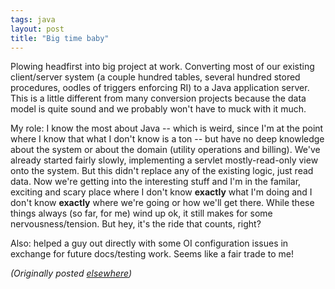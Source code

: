 ```yaml
---
tags: java
layout: post
title: "Big time baby"
---
```




<p>Plowing headfirst into big project at work. Converting most of our existing client/server system (a couple hundred tables, several hundred stored procedures, oodles of triggers enforcing RI) to a Java application server. This is a little different from many conversion projects because the data model is quite sound and we probably won't have to muck with it much.</p>

<p>My role: I know the most about Java -- which is weird, since I'm at the point where I know that what I don't know is a ton -- but have no deep knowledge about the system or about the domain (utility operations and billing). We've already started fairly slowly, implementing a servlet mostly-read-only view onto the system. But this didn't replace any of the existing logic, just read data. Now we're getting into the interesting stuff and I'm in the familar, exciting and scary place where I don't know <b>exactly</b> what I'm doing and I don't know <b>exactly</b> where we're going or how we'll get there. While these things always (so far, for me) wind up ok, it still makes for some nervousness/tension. But hey, it's the ride that counts, right?</p>

<p>Also: helped a guy out directly with some OI configuration issues in exchange for future docs/testing work. Seems like a fair trade to me!</p>


<p><em>(Originally posted <a href="http://use.perl.org/~lachoy/journal/3338">elsewhere</a>)</em></p>


